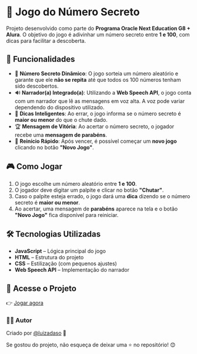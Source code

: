 # 🎯 Jogo do Número Secreto  

Projeto desenvolvido como parte do **Programa Oracle Next Education G8 + Alura**. O objetivo do jogo é adivinhar um número secreto entre **1 e 100**, com dicas para facilitar a descoberta.  

## 🚀 Funcionalidades  

- 🎲 **Número Secreto Dinâmico**: O jogo sorteia um número aleatório e garante que ele **não se repita** até que todos os 100 números tenham sido descobertos.  
- 🔊 **Narrador(a) Integrado(a)**: Utilizando a **Web Speech API**, o jogo conta com um narrador que lê as mensagens em voz alta. A voz pode variar dependendo do dispositivo utilizado.  
- 🧠 **Dicas Inteligentes**: Ao errar, o jogo informa se o número secreto é **maior ou menor** do que o chute dado.  
- 🏆 **Mensagem de Vitória**: Ao acertar o número secreto, o jogador recebe uma **mensagem de parabéns**.  
- 🔄 **Reinício Rápido**: Após vencer, é possível começar um **novo jogo** clicando no botão **"Novo Jogo"**.  

## 🎮 Como Jogar  

1. O jogo escolhe um número aleatório entre **1 e 100**.  
2. O jogador deve digitar um palpite e clicar no botão **"Chutar"**.  
3. Caso o palpite esteja errado, o jogo dará uma **dica** dizendo se o número secreto é **maior ou menor**.  
4. Ao acertar, uma mensagem de **parabéns** aparece na tela e o botão **"Novo Jogo"** fica disponível para reiniciar.  

## 🛠️ Tecnologias Utilizadas  

- **JavaScript** – Lógica principal do jogo  
- **HTML** – Estrutura do projeto  
- **CSS** – Estilização (com pequenos ajustes)  
- **Web Speech API** – Implementação do narrador  

## 📌 Acesse o Projeto  

👉 [Jogar agora](https://luizadaso.github.io/jogo-do-numero-secreto/)  

### 👨‍💻 Autor  

Criado por [@luizadaso](https://github.com/luizadaso) 🚀  

Se gostou do projeto, não esqueça de deixar uma ⭐ no repositório! 😊  
